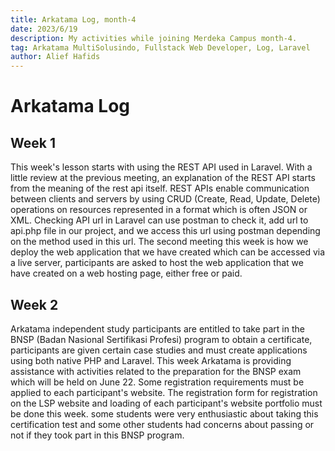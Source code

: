```yaml
---
title: Arkatama Log, month-4
date: 2023/6/19
description: My activities while joining Merdeka Campus month-4.
tag: Arkatama MultiSolusindo, Fullstack Web Developer, Log, Laravel
author: Alief Hafids
---
```


# Arkatama Log

## Week 1

This week's lesson starts with using the REST API used in Laravel. With a little review at the previous meeting, an explanation of the REST API starts from the meaning of the rest api itself. REST APIs enable communication between clients and servers by using CRUD (Create, Read, Update, Delete) operations on resources represented in a format which is often JSON or XML. Checking API url in Laravel can use postman to check it, add url to api.php file in our project, and we access this url using postman depending on the method used in this url. The second meeting this week is how we deploy the web application that we have created which can be accessed via a live server, participants are asked to host the web application that we have created on a web hosting page, either free or paid.

## Week 2

Arkatama independent study participants are entitled to take part in the BNSP (Badan Nasional Sertifikasi Profesi) program to obtain a certificate, participants are given certain case studies and must create applications using both native PHP and Laravel. This week Arkatama is providing assistance with activities related to the preparation for the BNSP exam which will be held on June 22. Some registration requirements must be applied to each participant's website. The registration form for registration on the LSP website and loading of each participant's website portfolio must be done this week. some students were very enthusiastic about taking this certification test and some other students had concerns about passing or not if they took part in this BNSP program.
